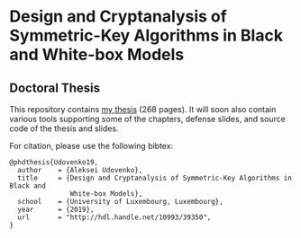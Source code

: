 # Design and Cryptanalysis of Symmetric-Key Algorithms in Black and White-box Models
## Doctoral Thesis

This repository contains [my thesis](./thesis.pdf) (268 pages). It will soon also contain various tools supporting some of the chapters, defense slides, and source code of the thesis and slides.

For citation, please use the following bibtex:

```
@phdthesis{Udovenko19,
  author    = {Aleksei Udovenko},
  title     = {Design and Cryptanalysis of Symmetric-Key Algorithms in Black and
               White-box Models},
  school    = {University of Luxembourg, Luxembourg},
  year      = {2019},
  url       = "http://hdl.handle.net/10993/39350",
}
```
